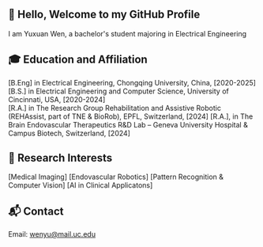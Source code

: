 ## 👋 Hello, Welcome to my GitHub Profile
I am Yuxuan Wen, a bachelor's student majoring in Electrical Engineering

## 🎓 Education and Affiliation
[B.Eng] in Electrical Engineering, Chongqing University, China, [2020-2025]  
[B.S.] in Electrical Engineering and Computer Science, University of Cincinnati, USA, [2020-2024]  
[R.A.] in The Research Group Rehabilitation and Assistive Robotic (REHAssist, part of TNE & BioRob), EPFL, Switzerland, [2024]
[R.A.], in The Brain Endovascular Therapeutics R&D Lab – Geneva University Hospital & Campus Biotech, Switzerland, [2024]

## 🔬 Research Interests
[Medical Imaging]
[Endovascular Robotics]
[Pattern Recognition & Computer Vision] 
[AI in Clinical Applicatons]

## 📬 Contact
Email: wenyu@mail.uc.edu

